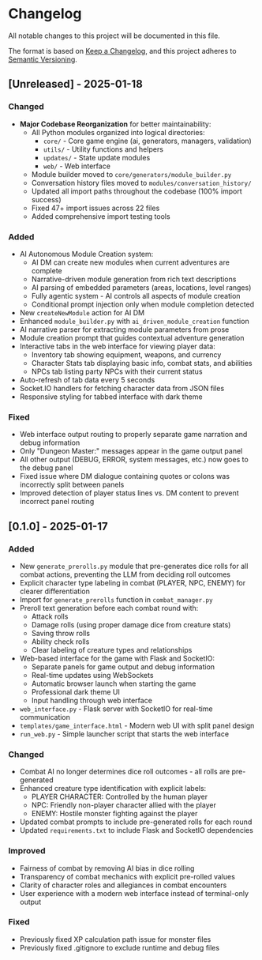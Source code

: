 # Changelog

All notable changes to this project will be documented in this file.

The format is based on [Keep a Changelog](https://keepachangelog.com/en/1.0.0/),
and this project adheres to [Semantic Versioning](https://semver.org/spec/v2.0.0.html).

## [Unreleased] - 2025-01-18

### Changed
- **Major Codebase Reorganization** for better maintainability:
  - All Python modules organized into logical directories:
    - `core/` - Core game engine (ai, generators, managers, validation)
    - `utils/` - Utility functions and helpers
    - `updates/` - State update modules
    - `web/` - Web interface
  - Module builder moved to `core/generators/module_builder.py`
  - Conversation history files moved to `modules/conversation_history/`
  - Updated all import paths throughout the codebase (100% import success)
  - Fixed 47+ import issues across 22 files
  - Added comprehensive import testing tools

### Added
- AI Autonomous Module Creation system:
  - AI DM can create new modules when current adventures are complete
  - Narrative-driven module generation from rich text descriptions
  - AI parsing of embedded parameters (areas, locations, level ranges)
  - Fully agentic system - AI controls all aspects of module creation
  - Conditional prompt injection only when module completion detected
- New `createNewModule` action for AI DM
- Enhanced `module_builder.py` with `ai_driven_module_creation` function
- AI narrative parser for extracting module parameters from prose
- Module creation prompt that guides contextual adventure generation
- Interactive tabs in the web interface for viewing player data:
  - Inventory tab showing equipment, weapons, and currency
  - Character Stats tab displaying basic info, combat stats, and abilities
  - NPCs tab listing party NPCs with their current status
- Auto-refresh of tab data every 5 seconds
- Socket.IO handlers for fetching character data from JSON files
- Responsive styling for tabbed interface with dark theme

### Fixed
- Web interface output routing to properly separate game narration and debug information
- Only "Dungeon Master:" messages appear in the game output panel
- All other output (DEBUG, ERROR, system messages, etc.) now goes to the debug panel
- Fixed issue where DM dialogue containing quotes or colons was incorrectly split between panels
- Improved detection of player status lines vs. DM content to prevent incorrect panel routing

## [0.1.0] - 2025-01-17

### Added
- New `generate_prerolls.py` module that pre-generates dice rolls for all combat actions, preventing the LLM from deciding roll outcomes
- Explicit character type labeling in combat (PLAYER, NPC, ENEMY) for clearer differentiation
- Import for `generate_prerolls` function in `combat_manager.py`
- Preroll text generation before each combat round with:
  - Attack rolls
  - Damage rolls (using proper damage dice from creature stats)
  - Saving throw rolls
  - Ability check rolls
  - Clear labeling of creature types and relationships
- Web-based interface for the game with Flask and SocketIO:
  - Separate panels for game output and debug information
  - Real-time updates using WebSockets
  - Automatic browser launch when starting the game
  - Professional dark theme UI
  - Input handling through web interface
- `web_interface.py` - Flask server with SocketIO for real-time communication
- `templates/game_interface.html` - Modern web UI with split panel design
- `run_web.py` - Simple launcher script that starts the web interface

### Changed
- Combat AI no longer determines dice roll outcomes - all rolls are pre-generated
- Enhanced creature type identification with explicit labels:
  - PLAYER CHARACTER: Controlled by the human player
  - NPC: Friendly non-player character allied with the player
  - ENEMY: Hostile monster fighting against the player
- Updated combat prompts to include pre-generated rolls for each round
- Updated `requirements.txt` to include Flask and SocketIO dependencies

### Improved
- Fairness of combat by removing AI bias in dice rolling
- Transparency of combat mechanics with explicit pre-rolled values
- Clarity of character roles and allegiances in combat encounters
- User experience with a modern web interface instead of terminal-only output

### Fixed
- Previously fixed XP calculation path issue for monster files
- Previously fixed .gitignore to exclude runtime and debug files